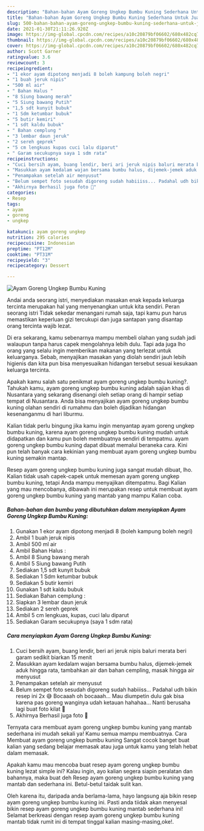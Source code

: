 ```yaml
---
description: "Bahan-bahan Ayam Goreng Ungkep Bumbu Kuning Sederhana Untuk Jualan"
title: "Bahan-bahan Ayam Goreng Ungkep Bumbu Kuning Sederhana Untuk Jualan"
slug: 500-bahan-bahan-ayam-goreng-ungkep-bumbu-kuning-sederhana-untuk-jualan
date: 2021-01-30T21:11:26.920Z
image: https://img-global.cpcdn.com/recipes/a10c20879bf06602/680x482cq70/ayam-goreng-ungkep-bumbu-kuning-foto-resep-utama.jpg
thumbnail: https://img-global.cpcdn.com/recipes/a10c20879bf06602/680x482cq70/ayam-goreng-ungkep-bumbu-kuning-foto-resep-utama.jpg
cover: https://img-global.cpcdn.com/recipes/a10c20879bf06602/680x482cq70/ayam-goreng-ungkep-bumbu-kuning-foto-resep-utama.jpg
author: Scott Garner
ratingvalue: 3.6
reviewcount: 3
recipeingredient:
- "1 ekor ayam dipotong menjadi 8 boleh kampung boleh negri"
- "1 buah jeruk nipis"
- "500 ml air"
- " Bahan Halus "
- "8 Siung bawang merah"
- "5 Siung bawang Putih"
- "1,5 sdt kunyit bubuk"
- "1 Sdm ketumbar bubuk"
- "5 butir kemiri"
- "1 sdt kaldu bubuk"
- " Bahan cemplung "
- "3 lembar daun jeruk"
- "2 sereh geprek"
- "5 cm lengkuas kupas cuci lalu diparut"
- " Garam secukupnya saya 1 sdm rata"
recipeinstructions:
- "Cuci bersih ayam, buang lendir, beri ari jeruk nipis baluri merata beri garam sedikit biarkan 15 menit"
- "Masukkan ayam kedalam wajan bersama bumbu halus, dijemek-jemek aduk hingga rata, tambahkan air dan bahan cempling, masak hingga air menyusut"
- "Penampakan setelah air menyusut"
- "Belum sempet foto sesudah digoreng sudah habiiiss... Padahal udh bikin resep ini 2x 😅 Bocaaah oh bocaaah... Mau diumpetin dulu gak bisa karena pas goreng wanginya udah ketauan hahahaa... Nanti berusaha lagi buat foto kilat 😬"
- "Akhirnya Berhasil juga foto 🤣"
categories:
- Resep
tags:
- ayam
- goreng
- ungkep

katakunci: ayam goreng ungkep 
nutrition: 295 calories
recipecuisine: Indonesian
preptime: "PT12M"
cooktime: "PT31M"
recipeyield: "3"
recipecategory: Dessert

---
```



![Ayam Goreng Ungkep Bumbu Kuning](https://img-global.cpcdn.com/recipes/a10c20879bf06602/680x482cq70/ayam-goreng-ungkep-bumbu-kuning-foto-resep-utama.jpg)

Andai anda seorang istri, menyediakan masakan enak kepada keluarga tercinta merupakan hal yang menyenangkan untuk kita sendiri. Peran seorang istri Tidak sekedar menangani rumah saja, tapi kamu pun harus memastikan keperluan gizi tercukupi dan juga santapan yang disantap orang tercinta wajib lezat.

Di era  sekarang, kamu sebenarnya mampu membeli olahan yang sudah jadi walaupun tanpa harus capek mengolahnya lebih dulu. Tapi ada juga lho orang yang selalu ingin memberikan makanan yang terlezat untuk keluarganya. Sebab, menyajikan masakan yang diolah sendiri jauh lebih higienis dan kita pun bisa menyesuaikan hidangan tersebut sesuai kesukaan keluarga tercinta. 



Apakah kamu salah satu penikmat ayam goreng ungkep bumbu kuning?. Tahukah kamu, ayam goreng ungkep bumbu kuning adalah sajian khas di Nusantara yang sekarang disenangi oleh setiap orang di hampir setiap tempat di Nusantara. Anda bisa menyajikan ayam goreng ungkep bumbu kuning olahan sendiri di rumahmu dan boleh dijadikan hidangan kesenanganmu di hari liburmu.

Kalian tidak perlu bingung jika kamu ingin menyantap ayam goreng ungkep bumbu kuning, karena ayam goreng ungkep bumbu kuning mudah untuk didapatkan dan kamu pun boleh membuatnya sendiri di tempatmu. ayam goreng ungkep bumbu kuning dapat dibuat memalui beraneka cara. Kini pun telah banyak cara kekinian yang membuat ayam goreng ungkep bumbu kuning semakin mantap.

Resep ayam goreng ungkep bumbu kuning juga sangat mudah dibuat, lho. Kalian tidak usah capek-capek untuk memesan ayam goreng ungkep bumbu kuning, tetapi Anda mampu menyajikan ditempatmu. Bagi Kalian yang mau mencobanya, dibawah ini merupakan resep untuk membuat ayam goreng ungkep bumbu kuning yang mantab yang mampu Kalian coba.

<!--inarticleads1-->

##### Bahan-bahan dan bumbu yang dibutuhkan dalam menyiapkan Ayam Goreng Ungkep Bumbu Kuning:

1. Gunakan 1 ekor ayam dipotong menjadi 8 (boleh kampung boleh negri)
1. Ambil 1 buah jeruk nipis
1. Ambil 500 ml air
1. Ambil  Bahan Halus :
1. Ambil 8 Siung bawang merah
1. Ambil 5 Siung bawang Putih
1. Sediakan 1,5 sdt kunyit bubuk
1. Sediakan 1 Sdm ketumbar bubuk
1. Sediakan 5 butir kemiri
1. Gunakan 1 sdt kaldu bubuk
1. Sediakan  Bahan cemplung :
1. Siapkan 3 lembar daun jeruk
1. Sediakan 2 sereh geprek
1. Ambil 5 cm lengkuas, kupas, cuci lalu diparut
1. Sediakan  Garam secukupnya (saya 1 sdm rata)




<!--inarticleads2-->

##### Cara menyiapkan Ayam Goreng Ungkep Bumbu Kuning:

1. Cuci bersih ayam, buang lendir, beri ari jeruk nipis baluri merata beri garam sedikit biarkan 15 menit
1. Masukkan ayam kedalam wajan bersama bumbu halus, dijemek-jemek aduk hingga rata, tambahkan air dan bahan cempling, masak hingga air menyusut
1. Penampakan setelah air menyusut
1. Belum sempet foto sesudah digoreng sudah habiiiss... Padahal udh bikin resep ini 2x 😅 Bocaaah oh bocaaah... Mau diumpetin dulu gak bisa karena pas goreng wanginya udah ketauan hahahaa... Nanti berusaha lagi buat foto kilat 😬
1. Akhirnya Berhasil juga foto 🤣




Ternyata cara membuat ayam goreng ungkep bumbu kuning yang mantab sederhana ini mudah sekali ya! Kamu semua mampu membuatnya. Cara Membuat ayam goreng ungkep bumbu kuning Sangat cocok banget buat kalian yang sedang belajar memasak atau juga untuk kamu yang telah hebat dalam memasak.

Apakah kamu mau mencoba buat resep ayam goreng ungkep bumbu kuning lezat simple ini? Kalau ingin, ayo kalian segera siapin peralatan dan bahannya, maka buat deh Resep ayam goreng ungkep bumbu kuning yang mantab dan sederhana ini. Betul-betul taidak sulit kan. 

Oleh karena itu, daripada anda berlama-lama, hayo langsung aja bikin resep ayam goreng ungkep bumbu kuning ini. Pasti anda tiidak akan menyesal bikin resep ayam goreng ungkep bumbu kuning mantab sederhana ini! Selamat berkreasi dengan resep ayam goreng ungkep bumbu kuning mantab tidak rumit ini di tempat tinggal kalian masing-masing,oke!.

